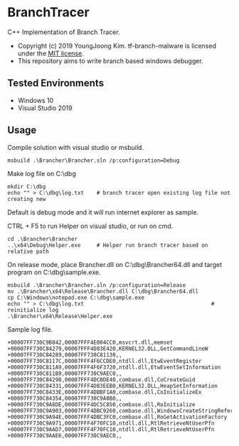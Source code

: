 # BranchTracer
C++ Implementation of Branch Tracer.

- Copyright (c) 2019 YoungJoong Kim. tf-branch-malware is licensed under the [MIT license](./LICENSE).
- This repository aims to write branch based windows debugger.

## Tested Environments
- Windows 10
- Visual Studio 2019

## Usage
Compile solution with visual studio or msbuild.
```
msbuild .\Brancher\Brancher.sln /p:configuration=Debug
```
Make log file on C:\dbg
```
mkdir C:\dbg
echo "" > C:\dbg\log.txt    # branch tracer open existing log file not creating new
```
Default is debug mode and it will run internet explorer as sample.

CTRL + F5 to run Helper on visual studio, or run on cmd.
```
cd .\Brancher\Brancher
..\x64\Debug\Helper.exe     # Helper run branch tracer based on relative path
```
On release mode, place Brancher.dll on C:\dbg\Brancher64.dll and target program on C:\dbg\sample.exe.
```
msbuild .\Brancher\Brancher.sln /p:configuration=Release
mv .\Brancher\x64\Release\Brancher.dll C:\dbg\Brancher64.dll
cp C:\Windows\notepad.exe C:\dbg\sample.exe
echo "" > C:\dbg\log.txt                                        # reinitialize log
.\Brancher\x64\Release\Helper.exe
```
Sample log file.
```
+00007FF730C9B842,00007FFF4E004CC0,msvcrt.dll,memset
+00007FF730C84279,00007FFF4D83E420,KERNEL32.DLL,GetCommandLineW
+00007FF730C84289,00007FF730C81130,,
+00007FF730C8117C,00007FFF4F6CCDE0,ntdll.dll,EtwEventRegister
+00007FF730C811A9,00007FFF4F6F3720,ntdll.dll,EtwEventSetInformation
+00007FF730C811B9,00007FF730C9AEC0,,
+00007FF730C84298,00007FFF4DC0DE40,combase.dll,CoCreateGuid
+00007FF730C84331,00007FFF4D83EEB0,KERNEL32.DLL,HeapSetInformation
+00007FF730C8433E,00007FFF4DBBF1A0,combase.dll,CoInitializeEx
+00007FF730C84354,00007FF730C9A8B0,,
+00007FF730C9A8DE,00007FFF4DC5C850,combase.dll,RoInitialize
+00007FF730C9A903,00007FFF4DBC9260,combase.dll,WindowsCreateStringReference
+00007FF730C9A94E,00007FFF4DBC3FC0,combase.dll,RoGetActivationFactory
+00007FF730C9A971,00007FFF4F70FC10,ntdll.dll,RtlRetrieveNtUserPfn
+00007FF730C9AAD7,00007FFF4F70FC10,ntdll.dll,RtlRetrieveNtUserPfn
+00007FF730C9AAE6,00007FF730C9AEC0,,
```
